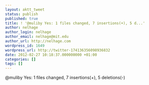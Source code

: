 ```yaml
---
layout: aktt_tweet
status: publish
published: true
title: ! '@muliby Yes: 1 files changed, 7 insertions(+), 5 d...'
author: nelhage
author_login: nelhage
author_email: nelhage@mit.edu
author_url: http://nelhage.com
wordpress_id: 1649
wordpress_url: http://twitter-174136356098936832
date: 2012-02-27 10:18:37.000000000 +01:00
categories: []
tags: []
---
```

@muliby Yes: 1 files changed, 7 insertions(+), 5 deletions(-)

